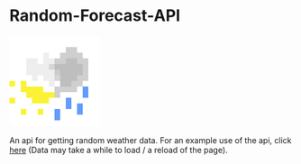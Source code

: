 # Random-Forecast-API
![Icon](https://raw.githubusercontent.com/JuNi4/Random-Forecast-API/main/icon.png)

An api for getting random weather data.
For an example use of the api, click [here](https://random-forecast.juni7.repl.co)
(Data may take a while to load / a reload of the page).